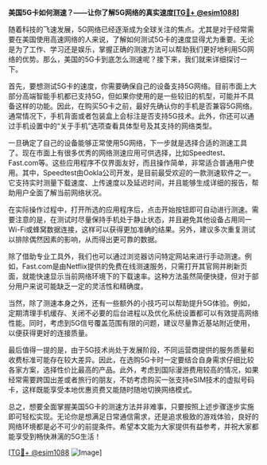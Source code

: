**美国5G卡如何测速？——让你了解5G网络的真实速度[[TG💪+ @esim1088](https://t.me/s/esim1088)]**

随着科技的飞速发展，5G网络已经逐渐成为全球关注的焦点。尤其是对于经常需要在美国使用高速网络的人来说，了解如何测试5G卡的速度显得尤为重要。无论是为了工作、学习还是娱乐，掌握正确的测速方法可以帮助我们更好地利用5G网络的优势。那么，美国的5G卡到底怎么测速呢？接下来，我们就来详细探讨一下。

首先，要想测试5G卡的速度，你需要确保自己的设备支持5G网络。目前市面上大部分高端智能手机都已支持5G，但如果你使用的是一些较旧的机型，可能并不具备这样的功能。因此，在购买5G卡之前，最好先确认你的手机是否兼容5G网络。通常情况下，手机背面或者包装盒上会标注是否支持5G技术。此外，你还可以通过手机设置中的“关于手机”选项查看具体型号及其支持的网络类型。

一旦确定了自己的设备能够正常使用5G网络，下一步就是选择合适的测速工具了。现在市面上有很多优秀的网络测速应用可供选择，比如Speedtest、Fast.com等。这些应用程序不仅界面友好，而且操作简单，非常适合普通用户使用。其中，Speedtest由Ookla公司开发，是目前最受欢迎的一款测速软件之一。它支持实时测量下载速度、上传速度以及延迟时间，并且能够生成详细的报告，帮助用户全面了解当前网络状况。

在实际操作过程中，打开所选的应用程序后，点击开始按钮即可自动进行测速。需要注意的是，在测试时尽量保持手机处于静止状态，并且避免其他设备占用同一Wi-Fi或蜂窝数据连接，这样可以获得更加准确的结果。另外，建议多次重复测试以排除偶然因素的影响，从而得出更可靠的数据。

除了借助专业工具外，我们也可以通过浏览器访问特定网站来进行手动测速。例如，Fast.com是由Netflix提供的免费在线测速服务，只需打开其官网并刷新页面，就能快速显示当前网络环境下的下载速率。这种方法虽然简便快捷，但对于部分用户来说可能缺乏一定的灵活性和精确度。

当然，除了测速本身之外，还有一些额外的小技巧可以帮助提升5G体验。例如，定期清理手机缓存、关闭不必要的后台进程以及优化系统设置都可以有效提高网络性能。同时，考虑到5G信号覆盖范围有限的问题，建议尽量靠近基站附近使用，以便获得更好的连接质量。

最后值得一提的是，由于5G技术尚处于发展阶段，不同运营商提供的服务质量和收费标准可能存在较大差异。因此，在选购5G卡时一定要结合自身需求仔细比较各家方案，选择性价比最高的产品。此外，考虑到国际漫游费用较高的情况，如果经常需要跨国出差或者旅行的朋友，不妨考虑购买一张支持eSIM技术的虚拟号码卡，这样既能享受本地优惠资费又能随时随地切换网络模式。

总之，想要全面掌握美国5G卡的测速方法并非难事，只要按照上述步骤逐步实施即可轻松实现。无论你是想满足日常通信需求，还是追求极致的游戏体验，良好的网络环境都是必不可少的前提条件。希望本文能为大家提供有益参考，并祝大家都能享受到畅快淋漓的5G生活！

[[TG💪+ @esim1088](https://t.me/s/esim1088) ![Image](https://i.postimg.cc/4NQfJmqS/Snipaste-2025-05-13-00-14-12.png)]